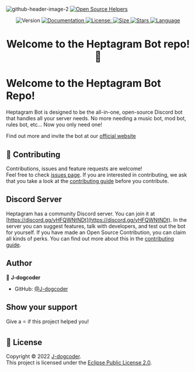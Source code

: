 ![github-header-image-2](https://user-images.githubusercontent.com/65788728/160950742-a9594e09-17da-4baa-ae01-b67b8662cf0b.png)
[![Open Source Helpers](https://www.codetriage.com/heptagram-bot-project/discord-bot/badges/users.svg)](https://www.codetriage.com/heptagram-bot-project/discord-bot)

<p align="center">
  <img alt="Version" src="https://img.shields.io/badge/version-3.0.0-yellow.svg?cacheSeconds=2592000&style=for-the-badge&logo=github?label=healthinesses" />
  <a href="https://github.com/Heptagram-Bot-Project/bot#readme" target="_blank">
    <img alt="Documentation" src="https://img.shields.io/badge/documentation-yes-brightgreen.svg?style=for-the-badge&logo=github?label=healthinesses" />
  </a>
  <a href="https://github.com/Heptagram-Bot-Project/bot/blob/main/LICENSE" target="_blank">
    <img alt="License:" src="https://img.shields.io/github/license/Heptagram-Bot-Project/bot?style=for-the-badge&logo=github?label=healthinesses" />
  </a>
  <a href="https://github.com/Heptagram-Bot-Project/bot">
    <img alt="Size" src="https://img.shields.io/github/languages/code-size/Heptagram-Bot-Project/bot?style=for-the-badge&logo=github?label=healthinesses" />
  </a>
   <a href="https://github.com/Heptagram-Bot-Project/bot">
    <img alt="Stars" src="https://img.shields.io/github/stars/Heptagram-Bot-Project/bot?style=for-the-badge&logo=github?label=healthinesses" />
  </a>
   <a href="https://github.com/Heptagram-Bot-Project/bot">
    <img alt="Language" src="https://img.shields.io/github/languages/top/Heptagram-Bot-Project/bot?style=for-the-badge&logo=github?label=healthinesses?" />
  </a>
</p>

<h1 align="center">Welcome to the Heptagram Bot repo! 👋</h1>

# Welcome to the Heptagram Bot Repo!

Heptagram Bot is designed to be the all-in-one, open-source Discord bot that handles all your server needs. No more needing a music bot, mod bot, rules bot, etc... Now you only need one!

Find out more and invite the bot at our [official website](https://heptagrambotproject.com)

## 🤝 Contributing

Contributions, issues and feature requests are welcome!<br />Feel free to check [issues page](https://github.com/Heptagram-Bot-Project/bot/issues). If you are interested in contributing, we ask that you take a look at the [contributing guide](https://github.com/Heptagram-Bot-Project/bot/blob/main/CONTRIBUTING.md) before you contribute.

## Discord Server

Heptagram has a community Discord server. You can join it at [https://discord.gg/yHFQWNtNDt](https://discord.gg/yHFQWNtNDt). In the server you can suggest features, talk with developers, and test out the bot for yourself. If you have made an Open Source Contribution, you can claim all kinds of perks. You can find out more about this in the [contributing guide](https://github.com/Heptagram-Bot-Project/bot/blob/main/CONTRIBUTING.md).

## Author

👤 **J-dogcoder**

- GitHub: [@J-dogcoder](https://github.com/J-dogcoder)

## Show your support

Give a ⭐️ if this project helped you!

## 📝 License

Copyright © 2022 [J-dogcoder](https://github.com/J-dogcoder).<br />
This project is licensed under the [Eclipse Public License 2.0](https://github.com/Heptagram-Bot-Project/bot/blob/main/LICENSE).
